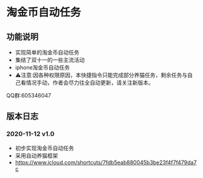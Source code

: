 # 淘金币自动任务

## 功能说明

* 实现简单的淘金币自动任务
* 集结了双十一的一些主流活动
* iphone淘金币自动任务
* ⚠️注意:因各种权限原因，本快捷指令只能完成部分养猫任务，剩余任务与自己看情况手动，作者会尽力往全自动更新，请关注新版本。

QQ群:605346047

## 版本日志

### 2020-11-12 v1.0
* 初步实现淘金币自动任务
* 采用自动养猫框架
* https://www.icloud.com/shortcuts/7fdb5eab880045b3be23f4f7f479da7c
